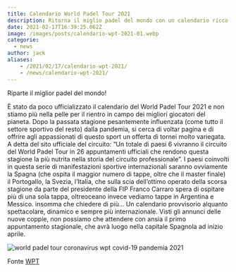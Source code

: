 ```yaml
---
title: Calendario World Padel Tour 2021
description: Ritorna il miglio padel del mondo con un calendario ricco di appuntamenti, seppur provvisorio, che vedrà anche una tappa in Italia
date: 2021-02-17T16:39:25.062Z
image: /images/posts/calendario-wpt-2021-01.webp
categorie:
  - news
author: jack
aliases:
    - /2021/02/17/calendario-wpt-2021/
    - /news/calendario-wpt-2021/
---
```

Riparte il miglior padel del mondo!

È stato da poco ufficializzato il calendario del World Padel Tour 2021 e non stiamo più nella pelle per il rientro in campo dei migliori giocatori del pianeta.
Dopo la passata stagione pesantemente influenzata (come tutto il settore sportivo del resto) dalla pandemia, si cerca di voltar pagina e di offrire agli appassionati di questo sport un offerta di tornei molto variegata. A detta del sito ufficiale del circuito: “Un totale di paesi 6 vivranno il circuito del World Padel Tour in 26 appuntamenti ufficiali che rendono questa stagione la più nutrita nella storia del circuito professionale”. I paesi coinvolti in questa serie di manifestazioni sportive internazionali saranno ovviamente la Spagna (che ospita il maggior numero di tappe, oltre che il master finale) il Portogallo, la Svezia, l’Italia, che sulla scia dell’ottimo operato della scorsa stagione da parte del presidente della FIP Franco Carraro spera di ospitare più di una sola tappa, oltreoceano invece vediamo tappe in Argentina e Messico. insomma che chiedere di più… Un calendario provvisorio alquanto spettacolare, dinamico e sempre più internazionale. Visti gli annunci delle nuove coppie, non possiamo che attendere con ansia il primo appuntamento stagionale, che avrà luogo nella capitale Spagnola ad inizio aprile. 

![world padel tour coronavirus wpt covid-19 pandemia 2021](/images/posts/calendario-wpt-2021-02.webp)

Fonte [WPT](https://www.worldpadeltour.com/)